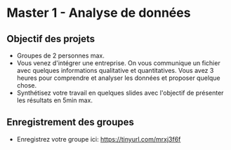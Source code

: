 # Master 1 - Analyse de données

## Objectif des projets
- Groupes de 2 personnes max.
- Vous venez d'intégrer une entreprise.
  On vous communique un fichier avec quelques informations qualitative et quantitatives.
  Vous avez 3 heures pour comprendre et analyser les données et proposer quelque chose.
- Synthétisez votre travail en quelques slides avec l'objectif de présenter les résultats en 5min max.

## Enregistrement des groupes
- Enregistrez votre groupe ici: https://tinyurl.com/mrxj3f6f
